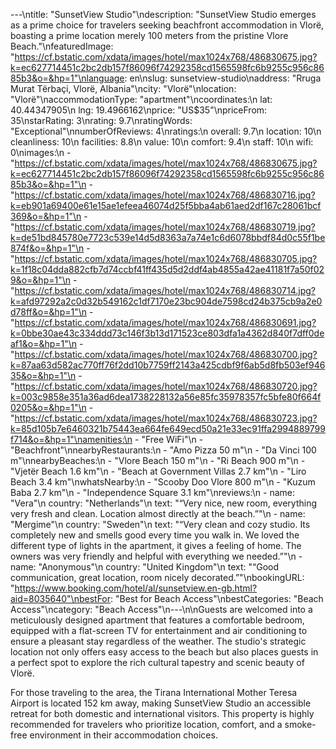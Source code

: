 ---\ntitle: "SunsetView Studio"\ndescription: "SunsetView Studio emerges as a prime choice for travelers seeking beachfront accommodation in Vlorë, boasting a prime location merely 100 meters from the pristine Vlore Beach."\nfeaturedImage: "https://cf.bstatic.com/xdata/images/hotel/max1024x768/486830675.jpg?k=ec627714451c2bc2db157f86096f74292358cd1565598fc6b9255c956c8685b3&o=&hp=1"\nlanguage: en\nslug: sunsetview-studio\naddress: "Rruga Murat Tërbaçi, Vlorë, Albania"\ncity: "Vlorë"\nlocation: "Vlorë"\naccommodationType: "apartment"\ncoordinates:\n  lat: 40.44347905\n  lng: 19.4966162\nprice: "US$35"\npriceFrom: 35\nstarRating: 3\nrating: 9.7\nratingWords: "Exceptional"\nnumberOfReviews: 4\nratings:\n  overall: 9.7\n  location: 10\n  cleanliness: 10\n  facilities: 8.8\n  value: 10\n  comfort: 9.4\n  staff: 10\n  wifi: 0\nimages:\n  - "https://cf.bstatic.com/xdata/images/hotel/max1024x768/486830675.jpg?k=ec627714451c2bc2db157f86096f74292358cd1565598fc6b9255c956c8685b3&o=&hp=1"\n  - "https://cf.bstatic.com/xdata/images/hotel/max1024x768/486830716.jpg?k=eb901a69400e61e15ae1efeea46074d25f5bba4ab61aed2df167c28061bcf369&o=&hp=1"\n  - "https://cf.bstatic.com/xdata/images/hotel/max1024x768/486830719.jpg?k=de51bd845780e7723c539e14d5d8363a7a74e1c6d6078bbdf84d0c55f1be874f&o=&hp=1"\n  - "https://cf.bstatic.com/xdata/images/hotel/max1024x768/486830705.jpg?k=1f18c04dda882cfb7d74ccbf41ff435d5d2ddf4ab4855a42ae41181f7a50f029&o=&hp=1"\n  - "https://cf.bstatic.com/xdata/images/hotel/max1024x768/486830714.jpg?k=afd97292a2c0d32b549162c1df7170e23bc904de7598cd24b375cb9a2e0d78ff&o=&hp=1"\n  - "https://cf.bstatic.com/xdata/images/hotel/max1024x768/486830691.jpg?k=0bbe30ae43c334ddd73c146f3b13d171523ce803dfa1a4362d840f7dff0deaf1&o=&hp=1"\n  - "https://cf.bstatic.com/xdata/images/hotel/max1024x768/486830700.jpg?k=87aa63d582ac770ff76f2dd10b7759ff2143a425cdbf9f6ab5d8fb503ef94635&o=&hp=1"\n  - "https://cf.bstatic.com/xdata/images/hotel/max1024x768/486830720.jpg?k=003c9858e351a36ad6dea1738228132a56e85fc35978357fc5bfe80f664f0205&o=&hp=1"\n  - "https://cf.bstatic.com/xdata/images/hotel/max1024x768/486830723.jpg?k=85d105b7e6460321b75443ea664fe649ecd50a21e33ec91ffa2994889799f714&o=&hp=1"\namenities:\n  - "Free WiFi"\n  - "Beachfront"\nnearbyRestaurants:\n  - "Amo Pizza 50 m"\n  - "Da Vinci 100 m"\nnearbyBeaches:\n  - "Vlore Beach 150 m"\n  - "Ri Beach 900 m"\n  - "Vjetër Beach 1.6 km"\n  - "Beach at Government Villas 2.7 km"\n  - "Liro Beach 3.4 km"\nwhatsNearby:\n  - "Scooby Doo Vlore 800 m"\n  - "Kuzum Baba 2.7 km"\n  - "Independence Square 3.1 km"\nreviews:\n  - name: "Vera"\n    country: "Netherlands"\n    text: "“Very nice, new room, everything very fresh and clean. Location almost directly at the beach.”"\n  - name: "Mergime"\n    country: "Sweden"\n    text: "“Very clean and cozy studio. Its completely new and smells good every time you walk in. We loved the different type of lights in the apartment, it gives a feeling of home. The owners was very friendly and helpful with everything we needed.”"\n  - name: "Anonymous"\n    country: "United Kingdom"\n    text: "“Good communication, great location, room nicely decorated.”"\nbookingURL: "https://www.booking.com/hotel/al/sunsetview.en-gb.html?aid=8035640"\nbestFor: "Best for Beach Access"\nbestCategories: "Beach Access"\ncategory: "Beach Access"\n---\n\nGuests are welcomed into a meticulously designed apartment that features a comfortable bedroom, equipped with a flat-screen TV for entertainment and air conditioning to ensure a pleasant stay regardless of the weather. The studio's strategic location not only offers easy access to the beach but also places guests in a perfect spot to explore the rich cultural tapestry and scenic beauty of Vlorë.

For those traveling to the area, the Tirana International Mother Teresa Airport is located 152 km away, making SunsetView Studio an accessible retreat for both domestic and international visitors. This property is highly recommended for travelers who prioritize location, comfort, and a smoke-free environment in their accommodation choices.